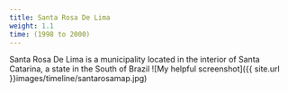 ```yaml
---
title: Santa Rosa De Lima
weight: 1.1
time: (1998 to 2000)
---
```

Santa Rosa De Lima is a municipality located in the interior of Santa Catarina, a state in the South of Brazil
![My helpful screenshot]({{ site.url }}images/timeline/santarosamap.jpg)
